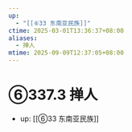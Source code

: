 ```yaml
---
up:
  - "[[⑥33 东南亚民族]]"
ctime: 2025-03-01T13:36:37+08:00
aliases:
  - 掸人
mtime: 2025-09-09T12:37:05+08:00
---
```


# ⑥337.3 掸人

- up: [[⑥33 东南亚民族]]
